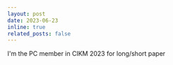 ```yaml
---
layout: post
date: 2023-06-23
inline: true
related_posts: false
---
```


I'm the PC member in CIKM 2023 for long/short paper
